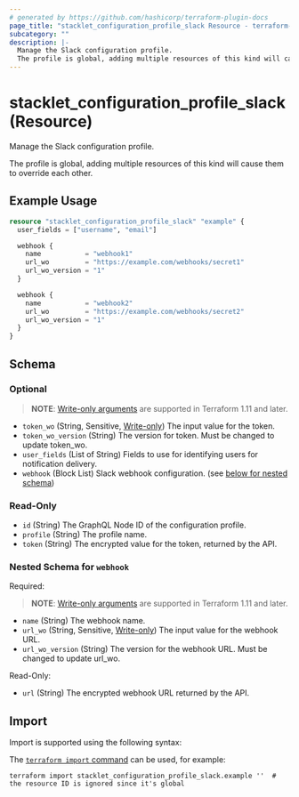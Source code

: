 ```yaml
---
# generated by https://github.com/hashicorp/terraform-plugin-docs
page_title: "stacklet_configuration_profile_slack Resource - terraform-provider-stacklet"
subcategory: ""
description: |-
  Manage the Slack configuration profile.
  The profile is global, adding multiple resources of this kind will cause them to override each other.
---
```


# stacklet_configuration_profile_slack (Resource)

Manage the Slack configuration profile.

The profile is global, adding multiple resources of this kind will cause them to override each other.

## Example Usage

```terraform
resource "stacklet_configuration_profile_slack" "example" {
  user_fields = ["username", "email"]

  webhook {
    name           = "webhook1"
    url_wo         = "https://example.com/webhooks/secret1"
    url_wo_version = "1"
  }

  webhook {
    name           = "webhook2"
    url_wo         = "https://example.com/webhooks/secret2"
    url_wo_version = "1"
  }
}
```

<!-- schema generated by tfplugindocs -->
## Schema

### Optional

> **NOTE**: [Write-only arguments](https://developer.hashicorp.com/terraform/language/resources/ephemeral#write-only-arguments) are supported in Terraform 1.11 and later.

- `token_wo` (String, Sensitive, [Write-only](https://developer.hashicorp.com/terraform/language/resources/ephemeral#write-only-arguments)) The input value for the token.
- `token_wo_version` (String) The version for token. Must be changed to update token_wo.
- `user_fields` (List of String) Fields to use for identifying users for notification delivery.
- `webhook` (Block List) Slack webhook configuration. (see [below for nested schema](#nestedblock--webhook))

### Read-Only

- `id` (String) The GraphQL Node ID of the configuration profile.
- `profile` (String) The profile name.
- `token` (String) The encrypted value for the token, returned by the API.

<a id="nestedblock--webhook"></a>
### Nested Schema for `webhook`

Required:

> **NOTE**: [Write-only arguments](https://developer.hashicorp.com/terraform/language/resources/ephemeral#write-only-arguments) are supported in Terraform 1.11 and later.

- `name` (String) The webhook name.
- `url_wo` (String, Sensitive, [Write-only](https://developer.hashicorp.com/terraform/language/resources/ephemeral#write-only-arguments)) The input value for the webhook URL.
- `url_wo_version` (String) The version for the webhook URL. Must be changed to update url_wo.

Read-Only:

- `url` (String) The encrypted webhook URL returned by the API.

## Import

Import is supported using the following syntax:

The [`terraform import` command](https://developer.hashicorp.com/terraform/cli/commands/import) can be used, for example:

```shell
terraform import stacklet_configuration_profile_slack.example ''  # the resource ID is ignored since it's global
```
